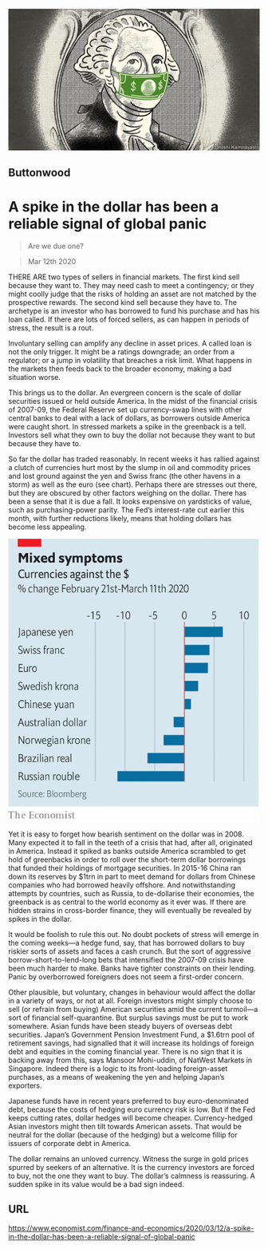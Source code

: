 ![](./images/20200314_FND010.jpg)

## Buttonwood

# A spike in the dollar has been a reliable signal of global panic

> Are we due one?

> Mar 12th 2020

THERE ARE two types of sellers in financial markets. The first kind sell because they want to. They may need cash to meet a contingency; or they might coolly judge that the risks of holding an asset are not matched by the prospective rewards. The second kind sell because they have to. The archetype is an investor who has borrowed to fund his purchase and has his loan called. If there are lots of forced sellers, as can happen in periods of stress, the result is a rout.

Involuntary selling can amplify any decline in asset prices. A called loan is not the only trigger. It might be a ratings downgrade; an order from a regulator; or a jump in volatility that breaches a risk limit. What happens in the markets then feeds back to the broader economy, making a bad situation worse.

This brings us to the dollar. An evergreen concern is the scale of dollar securities issued or held outside America. In the midst of the financial crisis of 2007-09, the Federal Reserve set up currency-swap lines with other central banks to deal with a lack of dollars, as borrowers outside America were caught short. In stressed markets a spike in the greenback is a tell. Investors sell what they own to buy the dollar not because they want to but because they have to.

So far the dollar has traded reasonably. In recent weeks it has rallied against a clutch of currencies hurt most by the slump in oil and commodity prices and lost ground against the yen and Swiss franc (the other havens in a storm) as well as the euro (see chart). Perhaps there are stresses out there, but they are obscured by other factors weighing on the dollar. There has been a sense that it is due a fall. It looks expensive on yardsticks of value, such as purchasing-power parity. The Fed’s interest-rate cut earlier this month, with further reductions likely, means that holding dollars has become less appealing.



![](./images/20200314_FNC698.png)

Yet it is easy to forget how bearish sentiment on the dollar was in 2008. Many expected it to fall in the teeth of a crisis that had, after all, originated in America. Instead it spiked as banks outside America scrambled to get hold of greenbacks in order to roll over the short-term dollar borrowings that funded their holdings of mortgage securities. In 2015-16 China ran down its reserves by $1trn in part to meet demand for dollars from Chinese companies who had borrowed heavily offshore. And notwithstanding attempts by countries, such as Russia, to de-dollarise their economies, the greenback is as central to the world economy as it ever was. If there are hidden strains in cross-border finance, they will eventually be revealed by spikes in the dollar.

It would be foolish to rule this out. No doubt pockets of stress will emerge in the coming weeks—a hedge fund, say, that has borrowed dollars to buy riskier sorts of assets and faces a cash crunch. But the sort of aggressive borrow-short-to-lend-long bets that intensified the 2007-09 crisis have been much harder to make. Banks have tighter constraints on their lending. Panic by overborrowed foreigners does not seem a first-order concern.

Other plausible, but voluntary, changes in behaviour would affect the dollar in a variety of ways, or not at all. Foreign investors might simply choose to sell (or refrain from buying) American securities amid the current turmoil—a sort of financial self-quarantine. But surplus savings must be put to work somewhere. Asian funds have been steady buyers of overseas debt securities. Japan’s Government Pension Investment Fund, a $1.6trn pool of retirement savings, had signalled that it will increase its holdings of foreign debt and equities in the coming financial year. There is no sign that it is backing away from this, says Mansoor Mohi-uddin, of NatWest Markets in Singapore. Indeed there is a logic to its front-loading foreign-asset purchases, as a means of weakening the yen and helping Japan’s exporters.

Japanese funds have in recent years preferred to buy euro-denominated debt, because the costs of hedging euro currency risk is low. But if the Fed keeps cutting rates, dollar hedges will become cheaper. Currency-hedged Asian investors might then tilt towards American assets. That would be neutral for the dollar (because of the hedging) but a welcome fillip for issuers of corporate debt in America.

The dollar remains an unloved currency. Witness the surge in gold prices spurred by seekers of an alternative. It is the currency investors are forced to buy, not the one they want to buy. The dollar’s calmness is reassuring. A sudden spike in its value would be a bad sign indeed.

## URL

https://www.economist.com/finance-and-economics/2020/03/12/a-spike-in-the-dollar-has-been-a-reliable-signal-of-global-panic

